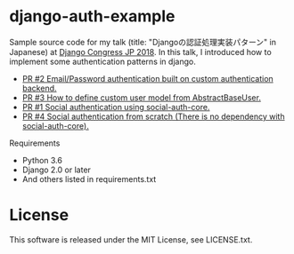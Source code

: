 django-auth-example
===================

Sample source code for my talk (title: "Djangoの認証処理実装パターン" in Japanese) at [Django Congress JP 2018](https://djangocongress.jp/).
In this talk, I introduced how to implement some authentication patterns in django.

* [PR #2 Email/Password authentication built on custom authentication backend.](https://github.com/c-bata/django-auth-example/pull/2)
* [PR #3 How to define custom user model from AbstractBaseUser.](https://github.com/c-bata/django-auth-example/pull/3)
* [PR #1 Social authentication using social-auth-core.](https://github.com/c-bata/django-auth-example/pull/1)
* [PR #4 Social authentication from scratch (There is no dependency with social-auth-core).](https://github.com/c-bata/django-auth-example/pull/4)

Requirements

* Python 3.6
* Django 2.0 or later
* And others listed in requirements.txt

# License

This software is released under the MIT License, see LICENSE.txt.
